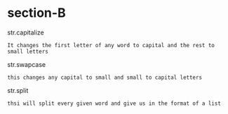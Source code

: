 # section-B
str.capitalize

    It changes the first letter of any word to capital and the rest to small letters


str.swapcase

    this changes any capital to small and small to capital letters


str.split

    thsi will split every given word and give us in the format of a list
